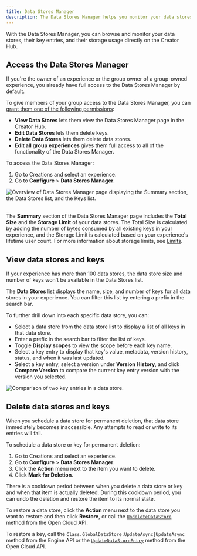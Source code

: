 ```yaml
---
title: Data Stores Manager
description: The Data Stores Manager helps you monitor your data stores (DataStores) on Creator Hub.
---
```


With the Data Stores Manager, you can browse and monitor your data stores, their key entries, and their storage usage directly on the Creator Hub.

## Access the Data Stores Manager

<Alert severity="info">
If you're the owner of an experience or the group owner of a group-owned experience, you already have full access to the Data Stores Manager by default.

To give members of your group access to the Data Stores Manager, you can [grant them one of the following permissions](../../projects/groups.md#roles-and-permissions):

- **View Data Stores** lets them view the Data Stores Manager page in the Creator Hub.
- **Edit Data Stores** lets them delete keys.
- **Delete Data Stores** lets them delete data stores.
- **Edit all group experiences** gives them full access to all of the functionality of the Data Stores Manager.
</Alert>

To access the Data Stores Manager:

1. Go to Creations and select an experience.
2. Go to **Configure** > **Data Stores Manager**.

<img src="./../../assets/data/data-store/Data-Stores-Manager-Page.png" alt="Overview of Data Stores Manager page displaying the Summary section, the Data Stores list, and the Keys list." />

<br/>
<br/>

The **Summary** section of the Data Stores Manager page includes the **Total Size** and the **Storage Limit** of your data stores. The Total Size is calculated by adding the number of bytes consumed by all existing keys in your experience, and the Storage Limit is calculated based on your experience's lifetime user count. For more information about storage limits, see [Limits](./error-codes-and-limits.md#limits).

## View data stores and keys

<Alert severity="warning">
  If your experience has more than 100 data stores, the data store size and number of keys won't be available in the Data Stores list.
</Alert>

The **Data Stores** list displays the name, size, and number of keys for all data stores in your experience. You can filter this list by entering a prefix in the search bar.

To further drill down into each specific data store, you can:

- Select a data store from the data store list to display a list of all keys in that data store.
- Enter a prefix in the search bar to filter the list of keys.
- Toggle **Display scopes** to view the scope before each key name.
- Select a key entry to display that key's value, metadata, version history, status, and when it was last updated.
- Select a key entry, select a version under **Version History**, and click **Compare Version** to compare the current key entry version with the version you selected.

<img src="./../../assets/data/data-store/Data-Stores-Manager-Compare-Versions.png" alt="Comparison of two key entries in a data store." />

## Delete data stores and keys

<Alert severity="info">
When you schedule a data store for permanent deletion, that data store immediately becomes inaccessible. Any attempts to read or write to its entries will fail.
</Alert>

To schedule a data store or key for permanent deletion:

1. Go to Creations and select an experience.
2. Go to **Configure** > **Data Stores Manager**.
3. Click the **Action** menu next to the item you want to delete.
4. Click **Mark for Deletion**.

There is a cooldown period between when you delete a data store or key and when that item is actually deleted. During this cooldown period, you can undo the deletion and restore the item to its normal state.

To restore a data store, click the **Action** menu next to the data store you want to restore and then click **Restore**, or call the [`UndeleteDataStore`](/cloud/reference/DataStore#Cloud_UndeleteDataStore) method from the Open Cloud API.

To restore a key, call the `Class.GlobalDataStore.UpdateAsync|UpdateAsync` method from the Engine API or the [`UpdateDataStoreEntry`](/cloud/reference/DataStoreEntry#Cloud_UpdateDataStoreEntry__Using_Universes_DataStores) method from the Open Cloud API.
